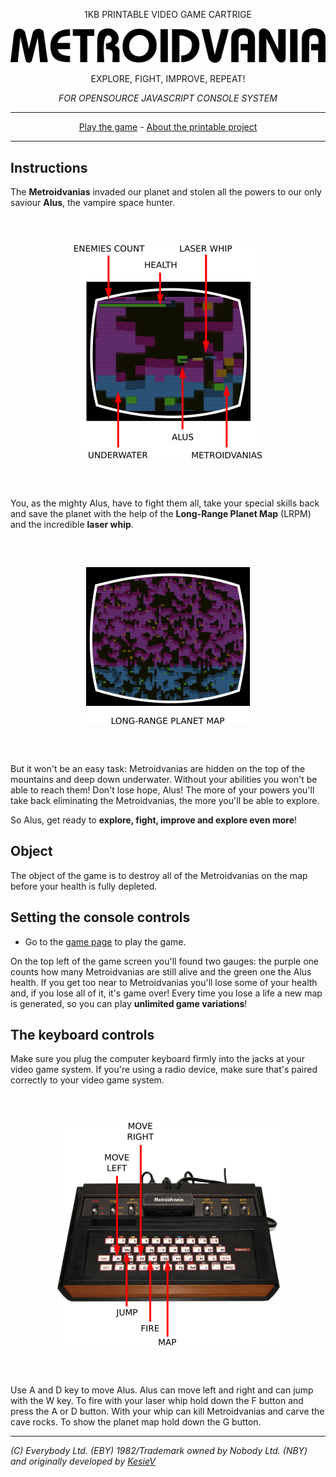 <div align="center">
  <p>1KB PRINTABLE VIDEO GAME CARTRIGE</p>
  <p><a href=""><img src="images/logo.png"></a></p>
  <p>EXPLORE, FIGHT, IMPROVE, REPEAT!</p>
  <p><i>FOR OPENSOURCE JAVASCRIPT CONSOLE SYSTEM</i></p>
</div>

---

<div align="center">
    <a href="https://www.kesiev.com/metroidvania/">Play the game</a> - <a href="sources/">About the printable project</a>
</div>

---

Instructions
---

The **Metroidvanias** invaded our planet and stolen all the powers to our only saviour **Alus**, the vampire space hunter.

<div align="center" style="margin:60px 0">
    <p><img src="images/manual-1.png"></p>
</div>

You, as the mighty Alus, have to fight them all, take your special skills back and save the planet with the help of the **Long-Range Planet Map** (LRPM) and the incredible **laser whip**.

<div align="center" style="margin:60px 0">
    <p><img src="images/manual-2.png"></p>
</div>

But it won't be an easy task: Metroidvanias are hidden on the top of the mountains and deep down underwater. Without your abilities you won't be able to reach them! Don't lose hope, Alus! The more of your powers you'll take back eliminating the Metroidvanias, the more you'll be able to explore.

So Alus, get ready to **explore, fight, improve and explore even more**!

Object
---

The object of the game is to destroy all of the Metroidvanias on the map before your health is fully depleted.

Setting the console controls
---

  - Go to the [game page](https://www.kesiev.com/metroidvania/) to play the game.

On the top left of the game screen you'll found two gauges: the purple one counts how many Metroidvanias are still alive and the green one the Alus health. If you get too near to Metroidvanias you'll lose some of your health and, if you lose all of it, it's game over!
Every time you lose a life a new map is generated, so you can play **unlimited game variations**!

The keyboard controls
---

Make sure you plug the computer keyboard firmly into the jacks at your video game system. If you're using a radio device, make sure that's paired correctly to your video game system.

<div align="center" style="margin:60px 0">
    <p><img src="images/manual-3.png"></p>
</div>

Use A and D key to move Alus. Alus can move left and right and can jump with the W key. To fire with your laser whip hold down the F button and press the A or D button. With your whip can kill Metroidvanias and carve the cave rocks. To show the planet map hold down the G button.

---
_(C) Everybody Ltd. (EBY) 1982/Trademark owned by Nobody Ltd. (NBY) and originally developed by [KesieV](https://www.kesiev.com)_
